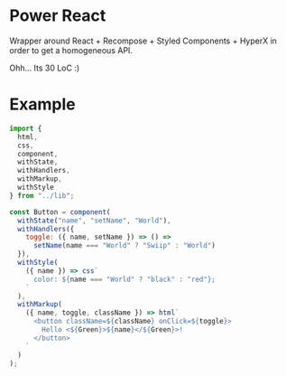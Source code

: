# Power React

Wrapper around React + Recompose + Styled Components + HyperX in order to get a homogeneous API.

Ohh... Its 30 LoC :)

# Example

```javascript
import {
  html,
  css,
  component,
  withState,
  withHandlers,
  withMarkup,
  withStyle
} from "../lib";

const Button = component(
  withState("name", "setName", "World"),
  withHandlers({
    toggle: ({ name, setName }) => () =>
      setName(name === "World" ? "Swiip" : "World")
  }),
  withStyle(
    ({ name }) => css`
      color: ${name === "World" ? "black" : "red"};
    `
  ),
  withMarkup(
    ({ name, toggle, className }) => html`
      <button className=${className} onClick=${toggle}>
        Hello <${Green}>${name}</${Green}>!
      </button>
    `
  )
);
```
